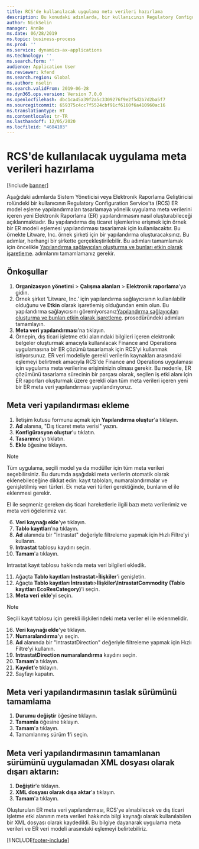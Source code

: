 ```yaml
---
title: RCS'de kullanılacak uygulama meta verileri hazırlama
description: Bu konudaki adımlarda, bir kullanıcının Regulatory Configuration Service'ta (RCS) ER model eşleme yapılandırmaları tasarlamaya yönelik uygulama meta verilerini içeren yeni Elektronik Raporlama (ER) yapılandırmasını nasıl oluşturabileceği açıklanmaktadır.
author: NickSelin
manager: AnnBe
ms.date: 06/28/2019
ms.topic: business-process
ms.prod: ''
ms.service: dynamics-ax-applications
ms.technology: ''
ms.search.form: ''
audience: Application User
ms.reviewer: kfend
ms.search.region: Global
ms.author: nselin
ms.search.validFrom: 2019-06-28
ms.dyn365.ops.version: Version 7.0.0
ms.openlocfilehash: dbc1ca45a39f2a5c3309276f9e2f5d2b7d2ba5f7
ms.sourcegitcommit: 659375c4cc7f5524cbf91cf6160f6a410960ac16
ms.translationtype: HT
ms.contentlocale: tr-TR
ms.lasthandoff: 12/05/2020
ms.locfileid: "4684103"
---
```

# <a name="prepare-application-metadata-to-be-used-in-rcs"></a>RCS'de kullanılacak uygulama meta verileri hazırlama
[!include [banner](../../includes/banner.md)]

Aşağıdaki adımlarda Sistem Yöneticisi veya Elektronik Raporlama Geliştiricisi rolündeki bir kullanıcının Regulatory Configuration Service'ta (RCS) ER model eşleme yapılandırmaları tasarlamaya yönelik uygulama meta verilerini içeren yeni Elektronik Raporlama (ER) yapılandırmasını nasıl oluşturabileceği açıklanmaktadır. Bu yapılandırma dış ticaret işlemlerine erişmek için örnek bir ER modeli eşlemesi yapılandırması tasarlamak için kullanılacaktır. Bu örnekte Litware, Inc. örnek şirketi için bir yapılandırma oluşturacaksınız. Bu adımlar, herhangi bir şirkette gerçekleştirilebilir. Bu adımları tamamlamak için öncelikle [Yapılandırma sağlayıcıları oluşturma ve bunları etkin olarak işaretleme](er-configuration-provider-mark-it-active-2016-11.md). adımlarını tamamlamanız gerekir.

## <a name="prerequisites"></a>Önkoşullar
1.    **Organizasyon yönetimi** > **Çalışma alanları** > **Elektronik raporlama**'ya gidin. 
2.    Örnek şirket ‘Litware, Inc.’ için yapılandırma sağlayıcısının kullanılabilir olduğunu ve **Etkin** olarak işaretlemiş olduğundan emin olun. Bu yapılandırma sağlayıcısını göremiyorsanız[Yapılandırma sağlayıcıları oluşturma ve bunları etkin olarak işaretleme](er-configuration-provider-mark-it-active-2016-11.md). prosedüründeki adımları tamamlayın. 
3.    **Meta veri yapılandırması**'na tıklayın. 
4.    Örnepin, dış ticari işletme etki alanındaki bilgileri içeren elektronik belgeler oluşturmak amacıyla kullanılacak Finance and Operations uygulamasına bir ER çözümü tasarlamak için RCS'yi kullanmak istiyorsunuz. ER veri modeliyle gerekli verilerin kaynakları arasındaki eşlemeyi belirtmek amacıyla RCS'de Finance and Operations uygulaması için uygulama meta verilerine erişiminizin olması gerekir. Bu nedenle, ER çözümünü tasarlama sürecinin bir parçası olarak, seçilen iş etki alanı için ER raporları oluşturmak üzere gerekli olan tüm meta verileri içeren yeni bir ER meta veri yapılandırması yapılandırıyoruz. 

## <a name="add-metadata-configuration"></a>Meta veri yapılandırması ekleme 
1.    İletişim kutusu formunu açmak için **Yapılandırma oluştur**'a tıklayın. 
2.    **Ad** alanına, "Dış ticaret meta verisi" yazın. 
3.    **Konfigürasyon oluştur**'u tıklatın. 
4.    **Tasarımcı**'yı tıklatın. 
5.    **Ekle** öğesine tıklayın. 
  
> [!NOTE]
> Tüm uygulama, seçili model ya da modüller için tüm meta verileri seçebilirsiniz. Bu durumda aşağıdaki meta verilerin otomatik olarak eklenebileceğine dikkat edin: kayıt tabloları, numaralandırmalar ve genişletilmiş veri türleri. Ek meta veri türleri gerektiğinde, bunların el ile eklenmesi gerekir. 
 
El ile seçmeniz gereken dış ticari hareketlerle ilgili bazı meta verilerimiz ve meta veri öğelerimiz var. 
  
6.    **Veri kaynağı ekle**'ye tıklayın. 
7.    **Tablo kayıtları**'na tıklayın. 
8.    **Ad** alanında bir "İntrastat" değeriyle filtreleme yapmak için Hızlı Filtre'yi kullanın. 
9.    **Intrastat** tablosu kaydını seçin. 
10.    **Tamam**'a tıklayın.
  
Intrastat kayıt tablosu hakkında meta veri bilgileri ekledik. 
  
11.    Ağaçta **Tablo kayıtları Instrastat**\>**İlişkiler**'i genişletin. 
12.    Ağaçta **Tablo kayıtları İntrastatı**\>**İlişkiler\IntrastatCommodity (Tablo kayıtları EcoResCategory)**'i seçin.     
13.    **Meta veri ekle**'yi seçin. 
  
> [!NOTE]
> Seçili kayıt tablosu için gerekli ilişkilerindeki meta veriler el ile eklenmelidir. 
  
16.    **Veri kaynağı ekle**'ye tıklayın. 
17.    **Numaralandırma**'yı seçin. 
18.    **Ad** alanında bir "IntrastatDirection" değeriyle filtreleme yapmak için Hızlı Filtre'yi kullanın. 
19.    **IntrastatDirection numaralandırma** kaydını seçin. 
20.    **Tamam**'a tıklayın. 
21.    **Kaydet**'e tıklayın.  
22.    Sayfayı kapatın. 
  
## <a name="complete-the-draft-version-of-metadata-configuration"></a>Meta veri yapılandırmasının taslak sürümünü tamamlama
1.    **Durumu değiştir** öğesine tıklayın. 
2.    **Tamamla** öğesine tıklayın. 
3.    **Tamam**'a tıklayın. 
4.    Tamamlanmış sürüm **1**'i seçin. 
  
## <a name="export-the-completed-version-of-metadata-configuration-from-application-as-xml-file"></a>Meta veri yapılandırmasının tamamlanan sürümünü uygulamadan XML dosyası olarak dışarı aktarın:
1.    **Değiştir**'e tıklayın. 
2.    **XML dosyası olarak dışa aktar**'a tıklayın. 
3.    **Tamam**'a tıklayın. 
    
Oluşturulan ER meta veri yapılandırması, RCS'ye alınabilecek ve dış ticari işletme etki alanının meta verileri hakkında bilgi kaynağı olarak kullanılabilen bir XML dosyası olarak kaydedildi. Bu bilgiye dayanarak uygulama meta verileri ve ER veri modeli arasındaki eşlemeyi belirtebiliriz.


[!INCLUDE[footer-include](../../../../includes/footer-banner.md)]
